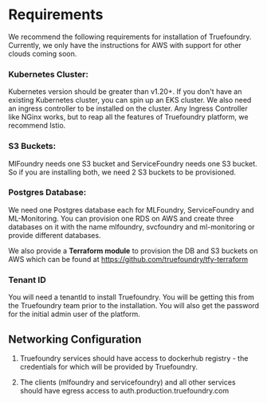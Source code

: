 # Requirements

We recommend the following requirements for installation of Truefoundry. Currently, we only have the instructions for AWS
with support for other clouds coming soon.

### Kubernetes Cluster:

Kubernetes version should be greater than v1.20+. If you don't have an existing Kubernetes cluster, you can spin up an 
EKS cluster. We also need an ingress controller to be installed on the cluster. Any Ingress Controller like NGinx works, 
but to reap all the features of Truefoundry platform, we recommend Istio.

### S3 Buckets:

MlFoundry needs one S3 bucket and ServiceFoundry needs one S3 bucket. So if you are installing both, we need 2 S3 buckets to be provisioned.

### Postgres Database:

We need one Postgres database each for MLFoundry, ServiceFoundry and ML-Monitoring. You can provision one RDS on AWS and create three databases on it with the name mlfoundry, svcfoundry and ml-monitoring or provide different databases. 

We also provide a **Terraform module** to provision the DB and S3 buckets on AWS which can be found at https://github.com/truefoundry/tfy-terraform

### Tenant ID 

You will need a tenantId to install Truefoundry. You will be getting this from the Truefoundry team prior to the installation. You will also get the password for the initial admin user of the platform. 


## Networking Configuration
1. Truefoundry services should have access to dockerhub registry - the credentials for which will be provided by Truefoundry.

2. The clients (mlfoundry and servicefoundry) and all other services should have egress access to auth.production.truefoundry.com